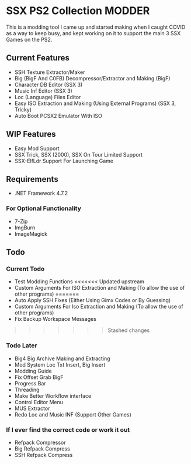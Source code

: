 
# SSX PS2 Collection MODDER

This is a modding tool I came up and started making when I caught COVID as a way to keep busy, and kept working on it to support the main 3 SSX Games on the PS2.

## Current Features
- SSH Texture Extractor/Maker
- Big (BigF And C0FB) Decompressor/Extractor and Making (BigF)
- Character DB Editor (SSX 3)
- Music Inf Editor (SSX 3)
- Loc (Language) Files Editor
- Easy ISO Extraction and Making (Using External Programs) (SSX 3, Tricky)
- Auto Boot PCSX2 Emulator With ISO

## WIP Features
- Easy Mod Support
- SSX Trick, SSX (2000), SSX On Tour Limited Support
- SSX-ElfLdr Support For Launching Game

## Requirements

- .NET Framework 4.7.2

### For Optional Functionality
- 7-Zip
- ImgBurn
- ImageMagick

## Todo

### Current Todo
- Test Modding Functions
<<<<<<< Updated upstream
- Custom Arguments For ISO Extraction and Making (To allow the use of other programs)
=======
- Auto Apply SSH Fixes (Either Using Gimx Codes or By Guessing)
- Custom Arguments For Iso Extraction and Making (To allow the use of other programs)
- Fix Backup Workspace Messages
>>>>>>> Stashed changes

### Todo Later
- Big4 Big Archive Making and Extracting
- Mod System Loc Txt Insert, Big Insert
- Modding Guide
- Fix Offset Grab BigF
- Progress Bar
- Threading
- Make Better Workflow interface
- Control Editor Menu
- MUS Extractor
- Redo Loc and Music INF (Support Other Games)

### If I ever find the correct code or work it out
- Refpack Compressor
- Big Refpack Compress
- SSH Refpack Compress
